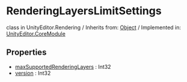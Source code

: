 # RenderingLayersLimitSettings
class in UnityEditor.Rendering
 / Inherits from: <a href="https://docs.unity3d.com/6000.0/Documentation/ScriptReference/Object.html">Object</a> / Implemented in: <a href="https://docs.unity3d.com/6000.0/Documentation/ScriptReference/UnityEditor.CoreModule.html">UnityEditor.CoreModule</a>

## Properties
- <a href="https://docs.unity3d.com/6000.0/Documentation/ScriptReference/RenderingLayersLimitSettings-maxSupportedRenderingLayers.html">maxSupportedRenderingLayers</a> : Int32
- <a href="https://docs.unity3d.com/6000.0/Documentation/ScriptReference/RenderingLayersLimitSettings-version.html">version</a> : Int32
